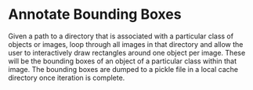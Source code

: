 # Annotate Bounding Boxes

Given a path to a directory that is associated with a particular class of objects or images, loop through all images in that directory and allow the user to interactively draw rectangles around one object per image. These will be the bounding boxes of an object of a particular class within that image. The bounding boxes are dumped to a pickle file in a local cache directory once iteration is complete.
